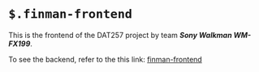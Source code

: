 # ``` $.finman-frontend ```

This is the frontend of the DAT257 project by team **_Sony Walkman WM-FX199_**.

To see the backend, refer to the this link: [finman-frontend](https://github.com/Puh00/finman-api)
